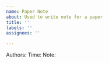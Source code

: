 ```yaml
---
name: Paper Note
about: Used to write note for a paper
title: ''
labels: ''
assignees: ''

---
```


Authors: 
Time: 
Note:
